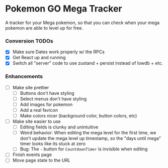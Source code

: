 # Pokemon GO Mega Tracker
A tracker for your Mega pokemon, so that you can check when your mega pokemon are able to level up for free.

### Conversion TODOs
- [x] Make sure Dates work properly w/ the RPCs
- [x] Get React up and running
- [x] Switch all "server" code to use zustand + persist instead of lowdb + etc.

### Enhancements
- [ ] Make site prettier
  - [ ] Buttons don't have styling
  - [ ] Select menus don't have styling
  - [ ] Add images for pokemon
  - [ ] Add a real favicon
  - [ ] Make colors nicer (background color, button colors, etc)
- [ ] Make site easier to use
  - [ ] Editing fields is clunky and unintuitive
  - [ ] Weird behavior: When editing the mega level for the first time, we don't update the mega level up timestamp, so the "days until mega" timer looks like its stuck at zero
  - [ ] Bug: The `-` button for `CountdownTimer` is invisible when editing
- [ ] Finish events page
- [ ] Move page state to the URL
